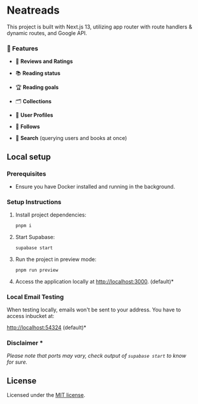 # Neatreads

This project is built with Next.js 13, utilizing app router with route handlers & dynamic routes, and Google API.

### 🚀 Features

- 🌟 **Reviews and Ratings**

- 📚 **Reading status**

- 🏆 **Reading goals**

- 🗂 **Collections**

- 🤵 **User Profiles**
  
- 👥 **Follows**

- 🔎 **Search** (querying users and books at once)

## Local setup

### Prerequisites

- Ensure you have Docker installed and running in the background.

### Setup Instructions

1. Install project dependencies:

    ```bash
    pnpm i
    ```

2. Start Supabase:

    ```bash
    supabase start
    ```

3. Run the project in preview mode:

    ```bash
    pnpm run preview
    ```

4. Access the application locally at [http://localhost:3000](http://localhost:3000). (default)*

### Local Email Testing

When testing locally, emails won't be sent to your address. You have to access inbucket at:

[http://localhost:54324](http://localhost:54324) (default)*

### Disclaimer *

*Please note that ports may vary, check output of ``supabase start`` to know for sure.*

## License

Licensed under the [MIT license](https://github.com/shadcn/ui/blob/main/LICENSE.md).
